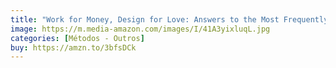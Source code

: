 ```yaml
---
title: "Work for Money, Design for Love: Answers to the Most Frequently Asked Questions"
image: https://m.media-amazon.com/images/I/41A3yixluqL.jpg
categories: [Métodos - Outros]
buy: https://amzn.to/3bfsDCk
---
```

